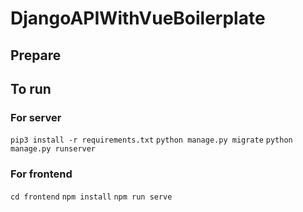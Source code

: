 # DjangoAPIWithVueBoilerplate
## Prepare
## To run
### For server
`pip3 install -r requirements.txt`
`python manage.py migrate`
`python manage.py runserver`

### For frontend
`cd frontend`
`npm install`
`npm run serve`